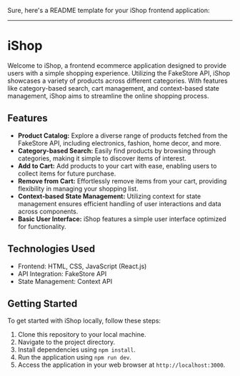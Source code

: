 Sure, here's a README template for your iShop frontend application:

---

# iShop

Welcome to iShop, a frontend ecommerce application designed to provide users with a simple shopping experience. Utilizing the FakeStore API, iShop showcases a variety of products across different categories. With features like category-based search, cart management, and context-based state management, iShop aims to streamline the online shopping process.

## Features

- **Product Catalog:** Explore a diverse range of products fetched from the FakeStore API, including electronics, fashion, home decor, and more.
- **Category-based Search:** Easily find products by browsing through categories, making it simple to discover items of interest.
- **Add to Cart:** Add products to your cart with ease, enabling users to collect items for future purchase.
- **Remove from Cart:** Effortlessly remove items from your cart, providing flexibility in managing your shopping list.
- **Context-based State Management:** Utilizing context for state management ensures efficient handling of user interactions and data across components.
- **Basic User Interface:** iShop features a simple user interface optimized for functionality.

## Technologies Used

- Frontend: HTML, CSS, JavaScript (React.js)
- API Integration: FakeStore API
- State Management: Context API

## Getting Started

To get started with iShop locally, follow these steps:

1. Clone this repository to your local machine.
2. Navigate to the project directory.
3. Install dependencies using `npm install`.
4. Run the application using `npm run dev`.
5. Access the application in your web browser at `http://localhost:3000`.

